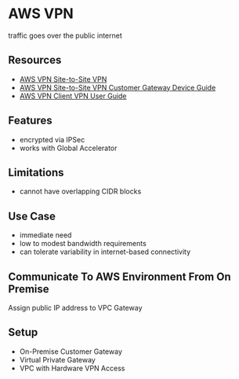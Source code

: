 # AWS VPN

traffic goes over the public internet

## Resources

- [AWS VPN Site-to-Site VPN](https://docs.aws.amazon.com/vpn/latest/s2svpn/VPC_VPN.html)
- [AWS VPN Site-to-Site VPN Customer Gateway Device Guide](https://docs.aws.amazon.com/vpn/latest/s2svpn/your-cgw.html)
- [AWS VPN Client VPN User Guide](https://docs.aws.amazon.com/vpn/latest/clientvpn-user/client-vpn-user-what-is.html)

## Features

- encrypted via IPSec
- works with Global Accelerator

## Limitations

- cannot have overlapping CIDR blocks

## Use Case

- immediate need
- low to modest bandwidth requirements
- can tolerate variability in internet-based connectivity

## Communicate To AWS Environment From On Premise

Assign public IP address to VPC Gateway

## Setup

- On-Premise Customer Gateway
- Virtual Private Gateway
- VPC with Hardware VPN Access
